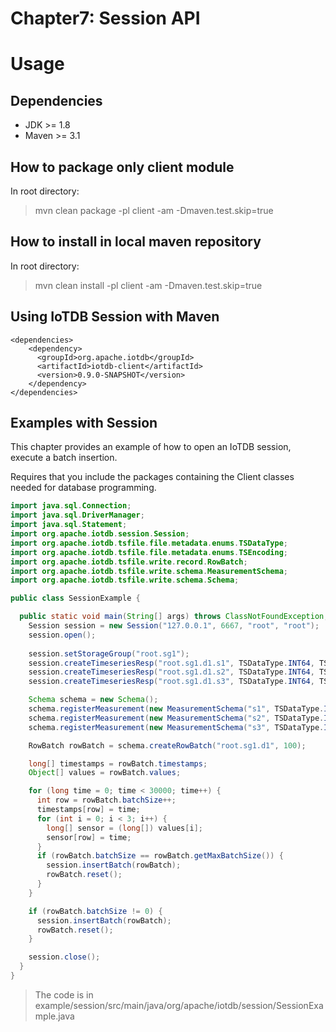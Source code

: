 <!--

    Licensed to the Apache Software Foundation (ASF) under one
    or more contributor license agreements.  See the NOTICE file
    distributed with this work for additional information
    regarding copyright ownership.  The ASF licenses this file
    to you under the Apache License, Version 2.0 (the
    "License"); you may not use this file except in compliance
    with the License.  You may obtain a copy of the License at

        http://www.apache.org/licenses/LICENSE-2.0

    Unless required by applicable law or agreed to in writing,
    software distributed under the License is distributed on an
    "AS IS" BASIS, WITHOUT WARRANTIES OR CONDITIONS OF ANY
    KIND, either express or implied.  See the License for the
    specific language governing permissions and limitations
    under the License.

-->

# Chapter7: Session API

# Usage

## Dependencies

* JDK >= 1.8
* Maven >= 3.1

## How to package only client module

In root directory:
> mvn clean package -pl client -am -Dmaven.test.skip=true

## How to install in local maven repository

In root directory:
> mvn clean install -pl client -am -Dmaven.test.skip=true

## Using IoTDB Session with Maven

```
<dependencies>
    <dependency>
      <groupId>org.apache.iotdb</groupId>
      <artifactId>iotdb-client</artifactId>
      <version>0.9.0-SNAPSHOT</version>
    </dependency>
</dependencies>
```


## Examples with Session

This chapter provides an example of how to open an IoTDB session, execute a batch insertion.

Requires that you include the packages containing the Client classes needed for database programming.

```Java
import java.sql.Connection;
import java.sql.DriverManager;
import java.sql.Statement;
import org.apache.iotdb.session.Session;
import org.apache.iotdb.tsfile.file.metadata.enums.TSDataType;
import org.apache.iotdb.tsfile.file.metadata.enums.TSEncoding;
import org.apache.iotdb.tsfile.write.record.RowBatch;
import org.apache.iotdb.tsfile.write.schema.MeasurementSchema;
import org.apache.iotdb.tsfile.write.schema.Schema;

public class SessionExample {

  public static void main(String[] args) throws ClassNotFoundException, IoTDBSessionException {
    Session session = new Session("127.0.0.1", 6667, "root", "root");
    session.open();
    
    session.setStorageGroup("root.sg1");
    session.createTimeseriesResp("root.sg1.d1.s1", TSDataType.INT64, TSEncoding.RLE);
    session.createTimeseriesResp("root.sg1.d1.s2", TSDataType.INT64, TSEncoding.RLE);
    session.createTimeseriesResp("root.sg1.d1.s3", TSDataType.INT64, TSEncoding.RLE);

    Schema schema = new Schema();
    schema.registerMeasurement(new MeasurementSchema("s1", TSDataType.INT64, TSEncoding.RLE));
    schema.registerMeasurement(new MeasurementSchema("s2", TSDataType.INT64, TSEncoding.RLE));
    schema.registerMeasurement(new MeasurementSchema("s3", TSDataType.INT64, TSEncoding.RLE));

    RowBatch rowBatch = schema.createRowBatch("root.sg1.d1", 100);

    long[] timestamps = rowBatch.timestamps;
    Object[] values = rowBatch.values;

    for (long time = 0; time < 30000; time++) {
      int row = rowBatch.batchSize++;
      timestamps[row] = time;
      for (int i = 0; i < 3; i++) {
        long[] sensor = (long[]) values[i];
        sensor[row] = time;
      }
      if (rowBatch.batchSize == rowBatch.getMaxBatchSize()) {
        session.insertBatch(rowBatch);
        rowBatch.reset();
      }
    }

    if (rowBatch.batchSize != 0) {
      session.insertBatch(rowBatch);
      rowBatch.reset();
    }

    session.close();
  }
}
```

> The code is in example/session/src/main/java/org/apache/iotdb/session/SessionExample.java
